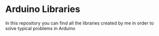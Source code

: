# Arduino Libraries
In this repository you can find all the libraries created by me in order to solve typical problems in Arduino
